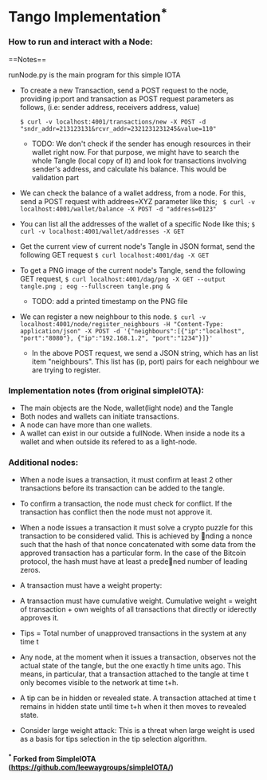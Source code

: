 # Tango Implementation<sup>*</sup>

### How to run and interact with a Node:
==Notes==

runNode.py is the main program for this simple IOTA 

* To create a new Transaction, send a POST request to the node, providing ip:port and transaction as POST request parameters as follows,
(i.e: sender address, receivers address, value)

    ` $ curl -v localhost:4001/transactions/new -X POST -d "sndr_addr=213123131&rcvr_addr=2321231231245&value=110" `

    * TODO: We don't check if the sender has enough resources in their wallet right now. For that purpose, we might have to search the whole Tangle (local copy of it) and look for transactions involving sender's address, and calculate his balance. This would be validation part


* We can check the balance of a wallet address, from a node. For this, send a POST request with addrees=XYZ parameter like this;
    ` $ curl -v localhost:4001/wallet/balance -X POST -d "address=0123"`


* You can list all the addresses of the wallet of a specific Node like this;
    `$ curl -v localhost:4001/wallet/addresses -X GET`


* Get the current view of current node's Tangle in JSON format, send the following GET request
    `$ curl localhost:4001/dag -X GET`


* To get a PNG image of the current node's Tangle, send the following GET request,
    `$ curl localhost:4001/dag/png -X GET --output tangle.png ; eog --fullscreen tangle.png &`
    * TODO: add a printed timestamp on the PNG file


* We can register a new neighbour to this node.
    `$ curl -v localhost:4001/node/register_neighbours -H "Content-Type: application/json" -X POST -d '{"neighbours":[{"ip":"localhost", "port":"8080"}, {"ip":"192.168.1.2", "port":"1234"}]}'`
    * In the above POST request, we send a JSON string, which has an list item "neighbours". This list has (ip, port) pairs for each neighbour we are trying to register. 




### Implementation notes (from original simpleIOTA):

* The main objects are the Node, wallet(light node) and the Tangle
* Both nodes and wallets can initiate transactions.
* A node can have more than one wallets.
* A wallet can exist in our outside a fullNode. When inside a node its a wallet and when outside its refered to as a light-node. 


### Additional nodes:

* When a node isues a transaction, it must confirm at least 2 other transactions before its transaction can be added to the tangle.
* To confirm a transaction, the node must check for conflict. If the transaction has conflict then the node must not approve it.
* When a node issues a transaction it must solve a crypto puzzle for this transaction to be considered valid. 
	This is achieved by nding a nonce such that the hash of that nonce concatenated with 	  some data from the approved transaction has a particular form. In the case of the    Bitcoin protocol, the hash must have at least a predened number of leading zeros.  

* A transaction must have a weight property:

* A transaction must have cumulative weight. Cumulative weight  =  weight of transaction + own weights of all transactions that directly or iderectly approves it.

* Tips = Total number of unapproved transactions in the system at any time t

* Any node, at the moment when it issues a transaction, observes not the actual state of the tangle, but the one exactly h time units ago. This means, in particular, that a transaction attached to the tangle at time t only becomes visible to the network at time t+h.

* A tip can be in hidden or revealed state. A transaction attached at time t remains in hidden state until time t+h when it then moves to revealed state.

* Consider large weight attack: This is a threat when large weight is used as a basis for tips selection in the tip selection algorithm.

#### <sup>*</sup> Forked from SimpleIOTA (https://github.com/leewaygroups/simpleIOTA/)
